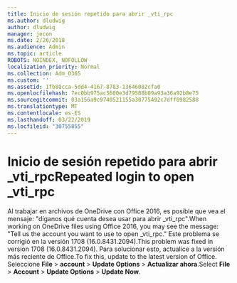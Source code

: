 ```yaml
---
title: Inicio de sesión repetido para abrir _vti_rpc
ms.author: dludwig
author: dludwig
manager: jecon
ms.date: 2/26/2018
ms.audience: Admin
ms.topic: article
ROBOTS: NOINDEX, NOFOLLOW
localization_priority: Normal
ms.collection: Adm_O365
ms.custom: ''
ms.assetid: 1fb88cca-5dd4-4167-8783-13646082cfa0
ms.openlocfilehash: 7ec0bb975ac5600e3d79588b09a93a36a92b8e75
ms.sourcegitcommit: 03a156a9c9740521155a30775492c7dff0982588
ms.translationtype: MT
ms.contentlocale: es-ES
ms.lasthandoff: 03/22/2019
ms.locfileid: "30755855"
---
```

# <a name="repeated-login-to-open-vtirpc"></a><span data-ttu-id="19d91-102">Inicio de sesión repetido para abrir _vti_rpc</span><span class="sxs-lookup"><span data-stu-id="19d91-102">Repeated login to open _vti_rpc</span></span>

<span data-ttu-id="19d91-103">Al trabajar en archivos de OneDrive con Office 2016, es posible que vea el mensaje: "díganos qué cuenta desea usar para abrir _vti_rpc".</span><span class="sxs-lookup"><span data-stu-id="19d91-103">When working on OneDrive files using Office 2016, you may see the message: "Tell us the account you want to use to open _vti_rpc."</span></span> <span data-ttu-id="19d91-104">Este problema se corrigió en la versión 1708 (16.0.8431.2094).</span><span class="sxs-lookup"><span data-stu-id="19d91-104">This problem was fixed in version 1708 (16.0.8431.2094).</span></span> <span data-ttu-id="19d91-105">Para solucionar esto, actualice a la versión más reciente de Office.</span><span class="sxs-lookup"><span data-stu-id="19d91-105">To fix this, update to the latest version of Office.</span></span> <span data-ttu-id="19d91-106">Seleccione **File** \> **account** \> **Update Options** \> **Actualizar ahora**.</span><span class="sxs-lookup"><span data-stu-id="19d91-106">Select **File** \> **Account** \> **Update Options** \> **Update Now**.</span></span>
  

